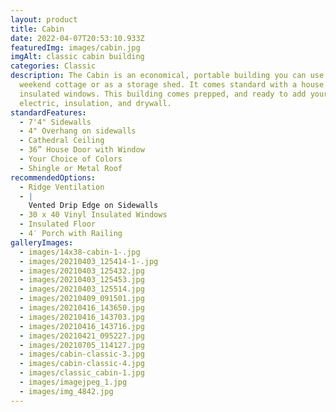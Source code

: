 ```yaml
---
layout: product
title: Cabin
date: 2022-04-07T20:53:10.933Z
featuredImg: images/cabin.jpg
imgAlt: classic cabin building
categories: Classic
description: The Cabin is an economical, portable building you can use as a
  weekend cottage or as a storage shed. It comes standard with a house door and
  insulated windows. This building comes prepped, and ready to add your own
  electric, insulation, and drywall.
standardFeatures:
  - 7'4" Sidewalls
  - 4" Overhang on sidewalls
  - Cathedral Ceiling
  - 36” House Door with Window
  - Your Choice of Colors
  - Shingle or Metal Roof
recommendedOptions:
  - Ridge Ventilation
  - |
    Vented Drip Edge on Sidewalls
  - 30 x 40 Vinyl Insulated Windows
  - Insulated Floor
  - 4′ Porch with Railing
galleryImages:
  - images/14x38-cabin-1-.jpg
  - images/20210403_125414-1-.jpg
  - images/20210403_125432.jpg
  - images/20210403_125453.jpg
  - images/20210403_125514.jpg
  - images/20210409_091501.jpg
  - images/20210416_143650.jpg
  - images/20210416_143703.jpg
  - images/20210416_143716.jpg
  - images/20210421_095227.jpg
  - images/20210705_114127.jpg
  - images/cabin-classic-3.jpg
  - images/cabin-classic-4.jpg
  - images/classic_cabin-1.jpg
  - images/imagejpeg_1.jpg
  - images/img_4842.jpg
---
```

